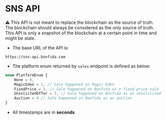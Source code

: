 # SNS API

⚠️ This API is not meant to replace the blockchain as the source of truth. The blockchain should always be considered as the only source of truth. This API is only a snapshot of the blockchain at a certain point in time and might be stale.

- The base URL of the API is:

```
https://sns-api.bonfida.com
```

- The platform enum returned by `sales` endpoint is defined as below:

```javascript
enum PlatformEnum {
    None = 0,
    MagicEden = 1, // Sale happened on Magic Eden
    FixedPrice = 2, // Sale happened on Bonfida as a fixed price sale
    UnsolictedOffer = 3, // Sale happened on Bonfida as an unsolicited offer
    Auction = 4 // Sale happened on Bonfida as an auction
}
```

- All timestamps are in **seconds**
